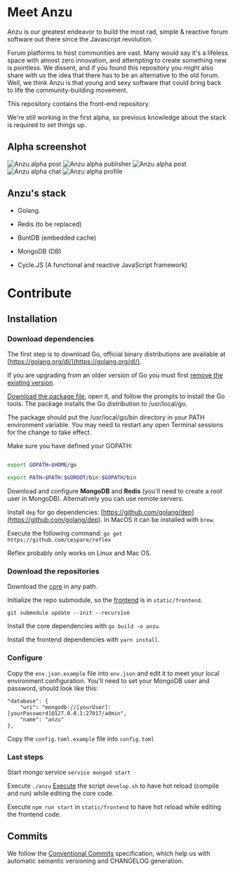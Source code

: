 #  Meet Anzu

Anzu is our greatest endeavor to build the most rad, simple & reactive forum software out there since the Javascript revolution.

Forum platforms to host communities are vast. Many would say it's a lifeless space with almost zero innovation, and attempting to create something new is pointless. We dissent, and if you found this repository you might also share with us the idea that there has to be an alternative to the old forum. Well, we think Anzu is that young and sexy software that could bring back to life the community-building movement.

This repository contains the front-end repository.

We're still working in the first alpha, so previous knowledge about the stack is required to set things up.

##  Alpha screenshot

![Anzu alpha post](https://imgur.com/pXDutG0.png)
![Anzu alpha publisher](https://imgur.com/tF1ApnP.png)
![Anzu alpha post](https://imgur.com/IAv9V8C.png)
![Anzu alpha chat](https://imgur.com/vlari7x.png)
![Anzu alpha profile](https://imgur.com/uG4C9LE.png)

##  Anzu's stack

-  Golang.

-  Redis (to be replaced)

-  BuntDB (embedded cache)

-  MongoDB (DB)

-  Cycle.JS (A functional and reactive JavaScript framework)

#  Contribute

##  Installation

###  Download dependencies

The first step is to download Go, official binary distributions are available at [https://golang.org/dl/](https://golang.org/dl/).

If you are upgrading from an older version of Go you must first [remove the existing version](https://golang.org/doc/install?download=go1.11.4.darwin-amd64.pkg#uninstall).

[Download the package file](https://golang.org/dl/), open it, and follow the prompts to install the Go tools. The package installs the Go distribution to /usr/local/go.

The package should put the /usr/local/go/bin directory in your PATH environment variable. You may need to restart any open Terminal sessions for the change to take effect.

Make sure you have defined your GOPATH:

```zsh

export GOPATH=$HOME/go

export PATH=$PATH:$GOROOT/bin:$GOPATH/bin

```

Download and configure **MongoDB** and **Redis** (you'll need to create a root user in MongoDB). Alternatively you can use remote servers.

Install `dep` for go dependencies: [https://github.com/golang/dep](https://github.com/golang/dep). In MacOS it can be installed with `brew`.

Execute the following command: `go get https://github.com/cespare/reflex`

Reflex probably only works on Linux and Mac OS.

###  Download the repositories

Download the [core](http://github.com/tryanzu/core) in any path.

Initialize the repo submodule, so the [frontend](http://github.com/tryanzu/frontend) is in `static/frontend`.

```
git submodule update --init --recursive
```
Install the core dependencies with `go build -o anzu`.

Install the frontend dependencies with `yarn install`.

###  Configure

Copy the `env.json.example` file into `env.json` and edit it to meet your local environment configuration.
You'll need to set your MongoDB user and password, should look like this:
```
"database": {
    "uri": "mongodb://[yourUser]:[yourPassword]@127.0.0.1:27017/admin",
    "name": "anzu"
},
```
  
Copy the `config.toml.example` file into `config.toml`

###  Last steps

Start mongo service `service mongod start`
  
Execute `./anzu`
[Execute](https://www.cyberciti.biz/faq/run-execute-sh-shell-script/) the script `develop.sh` to have hot reload (compile and run) while editing the core code.

Execute `npm run start` in `static/frontend` to have hot reload while editing the frontend code.

##  Commits

We follow the [Conventional Commits](https://www.conventionalcommits.org) specification, which help us with automatic semantic versioning and CHANGELOG generation.